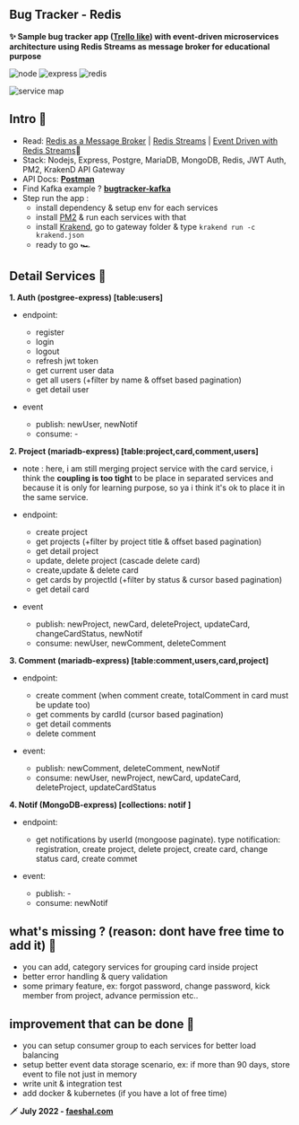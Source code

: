 ## Bug Tracker - Redis

**✨ Sample bug tracker app ([Trello like](https://trello.com/en/tour)) with event-driven microservices architecture using Redis Streams as message broker for educational purpose**

![node](https://img.shields.io/badge/node-16.13.0-brightgreen) ![express](https://img.shields.io/badge/Express-4.17.1-lightgrey) ![redis](https://img.shields.io/badge/redis-6.2.6-red)

![service map](https://i.postimg.cc/y8rqggFw/23-1.png)

## Intro 🌴

- Read: [Redis as a Message Broker](https://redis.com/solutions/use-cases/messaging/) | [Redis Streams](https://redis.io/docs/manual/data-types/streams/) | [Event Driven with Redis Streams](https://harness.io/blog/continuous-delivery/event-driven-architecture-redis-streams/)📕
- Stack: Nodejs, Express, Postgre, MariaDB, MongoDB, Redis, JWT Auth, PM2, KrakenD API Gateway
- API Docs: **[Postman](https://www.getpostman.com/collections/33de3709312453dcdc95)**
- Find Kafka example ? **[bugtracker-kafka](https://github.com/Faeshal/bugtracker-kafka)**
- Step run the app :
  - install dependency & setup env for each services
  - install [PM2](https://pm2.keymetrics.io/docs/usage/quick-start/) & run each services with that
  - install [Krakend](https://www.krakend.io/docs/overview/installing/), go to gateway folder & type `krakend run -c krakend.json`
  - ready to go 🏎️

## Detail Services 🔅

**1. Auth (postgree-express) [table:users]**

- endpoint:

  - register
  - login
  - logout
  - refresh jwt token
  - get current user data
  - get all users (+filter by name & offset based pagination)
  - get detail user

- event
  - publish: newUser, newNotif
  - consume: -

**2. Project (mariadb-express) [table:project,card,comment,users]**

- note : here, i am still merging project service with the card service, i think the **coupling is too tight** to be place in separated services and because it is only for learning purpose, so ya i think it's ok to place it in the same service.

- endpoint:

  - create project
  - get projects (+filter by project title & offset based pagination)
  - get detail project
  - update, delete project (cascade delete card)
  - create,update & delete card
  - get cards by projectId (+filter by status & cursor based pagination)
  - get detail card

- event
  - publish: newProject, newCard, deleteProject, updateCard, changeCardStatus, newNotif
  - consume: newUser, newComment, deleteComment

**3. Comment (mariadb-express) [table:comment,users,card,project]**

- endpoint:

  - create comment (when comment create, totalComment in card must be update too)
  - get comments by cardId (cursor based pagination)
  - get detail comments
  - delete comment

- event:
  - publish: newComment, deleteComment, newNotif
  - consume: newUser, newProject, newCard, updateCard, deleteProject, updateCardStatus

**4. Notif (MongoDB-express) [collections: notif ]**

- endpoint:

  - get notifications by userId (mongoose paginate). type notification: registration, create project, delete project, create card, change status card, create commet

- event:
  - publish: -
  - consume: newNotif

## what's missing ? (reason: dont have free time to add it) 🙏

- you can add, category services for grouping card inside project
- better error handling & query validation
- some primary feature, ex: forgot password, change password, kick member from project, advance permission etc..

## improvement that can be done 🚧

- you can setup consumer group to each services for better load balancing
- setup better event data storage scenario, ex: if more than 90 days, store event to file not just in memory
- write unit & integration test
- add docker & kubernetes (if you have a lot of free time)

🗡 **July 2022 - [faeshal.com](https://faeshal.com)**
